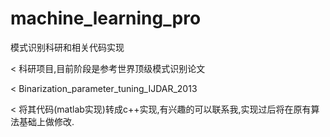 # machine_learning_pro
模式识别科研和相关代码实现

< 科研项目,目前阶段是参考世界顶级模式识别论文 

< Binarization_parameter_tuning_IJDAR_2013

< 将其代码(matlab实现)转成c++实现,有兴趣的可以联系我,实现过后将在原有算法基础上做修改.
